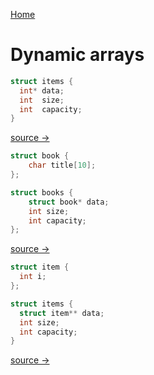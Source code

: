 
[Home](README.md)

# Dynamic arrays


```c
struct items {
  int* data;
  int  size;
  int  capacity;
}
```
[source → ](array1.md)


```c
struct book {
    char title[10];
};

struct books {
    struct book* data;
    int size;
    int capacity;
};

```
[source → ](array2.md)


```c
struct item {
  int i;
};

struct items {
  struct item** data;
  int size;
  int capacity;
}
```
[source → ](array3.md)



